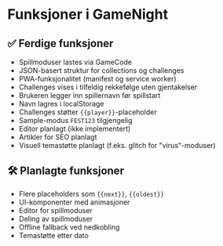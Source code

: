 # Funksjoner i GameNight

## ✅ Ferdige funksjoner
- Spillmoduser lastes via GameCode
- JSON-basert struktur for collections og challenges
- PWA-funksjonalitet (manifest og service worker)
- Challenges vises i tilfeldig rekkefølge uten gjentakelser
- Brukeren legger inn spillernavn før spillstart
- Navn lagres i localStorage
- Challenges støtter `{{player}}`-placeholder
- Sample-modus `FEST123` tilgjengelig
- Editor planlagt (ikke implementert)
- Artikler for SEO planlagt
- Visuell temastøtte planlagt (f.eks. glitch for "virus"-moduser)

## 🛠 Planlagte funksjoner
- Flere placeholders som `{{next}}`, `{{oldest}}`
- UI-komponenter med animasjoner
- Editor for spillmoduser
- Deling av spillmoduser
- Offline fallback ved nedkobling
- Temastøtte etter dato
